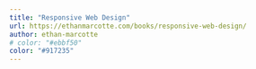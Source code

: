 ```yaml
---
title: "Responsive Web Design"
url: https://ethanmarcotte.com/books/responsive-web-design/
author: ethan-marcotte
# color: "#ebbf50"
color: "#917235"
---
```

